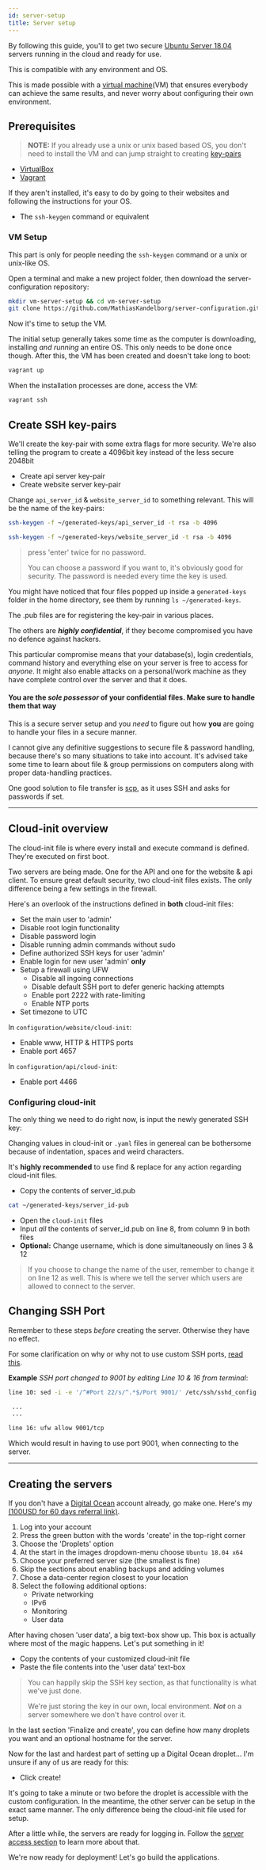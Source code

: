 ```yaml
---
id: server-setup
title: Server setup
---
```


By following this guide, you'll to get two secure [Ubuntu Server 18.04](https://www.ubuntu.com/download/server) servers running in the cloud and ready for use.

This is compatible with any environment and OS.

This is made possible with a [virtual machine](https://en.wikipedia.org/wiki/Virtual_machine)(VM)
that ensures everybody can achieve the same results, and never worry about configuring their own environment.

## Prerequisites

> **NOTE:** If you already use a unix or unix based based OS,
> you don't need to install the VM and can jump straight to creating [key-pairs](#create-ssh-key-pairs)

- [VirtualBox](https://www.virtualbox.org/)
- [Vagrant](https://www.vagrantup.com/downloads.html)

If they aren't installed, it's easy to do by going to their websites and following the instructions for your OS.

- The `ssh-keygen` command or equivalent

### VM Setup

This part is only for people needing the `ssh-keygen` command or a unix or unix-like OS.

Open a terminal and make a new project folder, then download the server-configuration repository:

```bash
mkdir vm-server-setup && cd vm-server-setup
git clone https://github.com/MathiasKandelborg/server-configuration.git .
```

Now it's time to setup the VM.

The initial setup generally takes some time as the computer is downloading, installing _and running_ an entire OS.
This only needs to be done once though. After this, the VM has been created and doesn't take long to boot:

```bash
vagrant up
```

When the installation processes are done, access the VM:

```bash
vagrant ssh
```

## Create SSH key-pairs

We'll create the key-pair with some extra flags for more security. We're also telling the program to create a 4096bit key instead of the less secure 2048bit

- Create api server key-pair
- Create website server key-pair

Change `api_server_id` & `website_server_id` to something relevant. This will be the name of the key-pairs:

```bash
ssh-keygen -f ~/generated-keys/api_server_id -t rsa -b 4096

ssh-keygen -f ~/generated-keys/website_server_id -t rsa -b 4096
```

> press 'enter' twice for no password.
>
> You can choose a password if you want to, it's obviously good for security.
> The password is needed every time the key is used.

You might have noticed that four files popped up inside a `generated-keys` folder in the home directory, see them by running `ls ~/generated-keys`.

The .pub files are for registering the key-pair in various places.

The others are **_highly confidential_**, if they become compromised you have no defence against hackers.

This particular compromise means that your database(s), login credentials, command history and everything else on your server is free to access for _anyone_.
It might also enable attacks on a personal/work machine as they have complete control over the server and that it does.

#### You are the _sole possessor_ of your confidential files. Make sure to handle them that way

This is a secure server setup and you _need_ to figure out how **you** are going to handle your files in a secure manner.

I cannot give any definitive suggestions to secure file & password handling, because there's so many situations to take into account.
It's advised take some time to learn about file & group permissions on computers along with proper data-handling practices.

One good solution to file transfer is [scp](http://manpages.ubuntu.com/manpages/bionic/en/man1/scp.1.html), as it uses SSH and asks for passwords if set.

---

## Cloud-init overview

The cloud-init file is where every install and execute command is defined.
They're executed on first boot.

Two servers are being made. One for the API and one for the website & api client.
To ensure great default security, two cloud-init files exists.
The only difference being a few settings in the firewall.

Here's an overlook of the instructions defined in **both** cloud-init files:

- Set the main user to 'admin'
- Disable root login functionality
- Disable password login
- Disable running admin commands without sudo
- Define authorized SSH keys for user 'admin'
- Enable login for new user 'admin' **only**
- Setup a firewall using UFW
  - Disable all ingoing connections
  - Disable default SSH port to defer generic hacking attempts
  - Enable port 2222 with rate-limiting
  - Enable NTP ports
- Set timezone to UTC

In `configuration/website/cloud-init`:

- Enable www, HTTP & HTTPS ports
- Enable port 4657

In `configuration/api/cloud-init`:

- Enable port 4466

### Configuring cloud-init

The only thing we need to do right now, is input the newly generated SSH key:

Changing values in cloud-init or `.yaml` files in genereal can be bothersome because of indentation, spaces and weird characters.

It's **highly recommended** to use find & replace for any action regarding cloud-init files.

- Copy the contents of server_id.pub

```bash
cat ~/generated-keys/server_id-pub
```

- Open the `cloud-init` files
- Input _all_ the contents of server_id.pub on line 8, from column 9 in both files
- **Optional:** Change username, which is done simultaneously on lines 3 & 12

> If you choose to change the name of the user, remember to change it on line 12 as well.
> This is where we tell the server which users are allowed to connect to the server.

## Changing SSH Port

Remember to these steps _before_ creating the server. Otherwise they have no effect.

For some clarification on why or why not to use custom SSH ports, [read this](https://www.quora.com/Is-changing-the-SSHD-default-port-a-good-practice).

**Example** _SSH port changed to 9001 by editing Line 10 & 16 from terminal_:

```bash
line 10: sed -i -e '/^#Port 22/s/^.*$/Port 9001/' /etc/ssh/sshd_config

 ...
 ...

line 16: ufw allow 9001/tcp
```

Which would result in having to use port 9001, when connecting to the server.

---

## Creating the servers

If you don't have a [Digital Ocean](https://www.digitalocean.com/) account already, go make one. Here's my [(100USD for 60 days referral link)](https://m.do.co/c/acc19c3cd28f).

1. Log into your account
2. Press the green button with the words 'create' in the top-right corner
3. Choose the 'Droplets' option
4. At the start in the images dropdown-menu choose `Ubuntu 18.04 x64`
5. Choose your preferred server size (the smallest is fine)
6. Skip the sections about enabling backups and adding volumes
7. Chose a data-center region closest to your location
8. Select the following additional options:
   - Private networking
   - IPv6
   - Monitoring
   - User data

After having chosen 'user data', a big text-box show up. This box is actually where most of the magic happens. Let's put something in it!

- Copy the contents of your customized cloud-init file
- Paste the file contents into the 'user data' text-box

> You can happily skip the SSH key section, as that functionality is what we've just done.
>
> We're just storing the key in our own, local environment. **_Not_** on a server somewhere we don't have control over it.

In the last section 'Finalize and create', you can define how many droplets you want and an optional hostname for the server.

Now for the last and hardest part of setting up a Digital Ocean droplet... I'm unsure if any of us are ready for this:

- Click create!

It's going to take a minute or two before the droplet is accessible with the custom configuration.
In the meantime, the other server can be setup in the exact same manner. The only difference being the cloud-init file used for setup.

After a little while, the servers are ready for logging in. Follow the [server access section](/deployment/server-access) to learn more about that.

We're now ready for deployment! Let's go build the applications.
